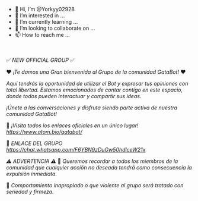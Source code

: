 - 👋 Hi, I’m @Yorkyy02928
- 👀 I’m interested in ...
- 🌱 I’m currently learning ...
- 💞️ I’m looking to collaborate on ...
- 📫 How to reach me ...

<!---
Yorkyy02928/Yorkyy02928 is a ✨ special ✨ repository because its `README.md` (this file) appears on your GitHub profile.
You can click the Preview link to take a look at your changes.
--->‎‎‎‎‎‎‎‎‎‎‎‎‎‎‎‎‎‎‎‎‎‎‎‎‎‎‎‎‎‎‎‎‎‎‎‎‎‎‎‎‎‎‎‎‎‎‎‎‎‎‎‎‎‎‎‎‎‎‎‎‎‎‎‎‎‎‎‎‎‎‎‎‎‎‎‎‎‎‎‎‎‎‎‎‎‎‎‎‎‎‎‎‎‎‎‎‎‎‎‎
✅ *NEW OFFICIAL GROUP* ✅

❤️ *¡Te damos una Gran bienvenida al Grupo de la comunidad GataBot!* ❤️

_Aquí tendrás la oportunidad de utilizar el Bot y expresar tus opiniones con total libertad. Estamos emocionados de contar contigo en este espacio, donde todos pueden interactuar y compartir sus ideas._

_¡Únete a las conversaciones y disfruta siendo parte activa de nuestra comunidad GataBot!_

🔔 *¡Visita todos los enlaces oficiales en un único lugar!*
_https://www.atom.bio/gatabot/_

🔗 *ENLACE DEL GRUPO*
_https://chat.whatsapp.com/F6YBN9zDuGw50hdlceW21x_

*⚠ ADVERTENCIA ⚠*
📢 _Queremos recordar a todos los miembros de la comunidad que cualquier acción no deseada tendrá como consecuencia la expulsión inmediata._

📢 _Comportamiento inapropiado o que violente al grupo será tratado con seriedad y firmeza._
